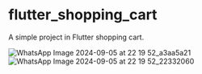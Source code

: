 # flutter_shopping_cart

A simple project in Flutter shopping cart.

![WhatsApp Image 2024-09-05 at 22 19 52_a3aa5a21](https://github.com/user-attachments/assets/62e51d63-9927-43aa-9579-b8f90d6f5310)
![WhatsApp Image 2024-09-05 at 22 19 52_22332060](https://github.com/user-attachments/assets/0de7ffc8-d827-4cce-9841-71e74946dfab)
